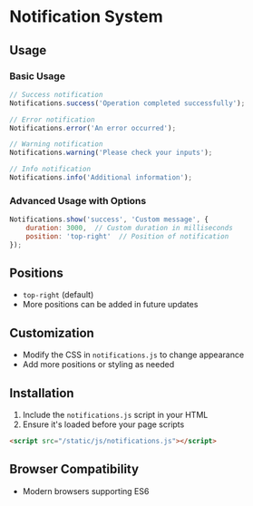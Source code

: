 # Notification System

## Usage

### Basic Usage
```javascript
// Success notification
Notifications.success('Operation completed successfully');

// Error notification
Notifications.error('An error occurred');

// Warning notification
Notifications.warning('Please check your inputs');

// Info notification
Notifications.info('Additional information');
```

### Advanced Usage with Options
```javascript
Notifications.show('success', 'Custom message', {
    duration: 3000,  // Custom duration in milliseconds
    position: 'top-right'  // Position of notification
});
```

## Positions
- `top-right` (default)
- More positions can be added in future updates

## Customization
- Modify the CSS in `notifications.js` to change appearance
- Add more positions or styling as needed

## Installation
1. Include the `notifications.js` script in your HTML
2. Ensure it's loaded before your page scripts
```html
<script src="/static/js/notifications.js"></script>
```

## Browser Compatibility
- Modern browsers supporting ES6
